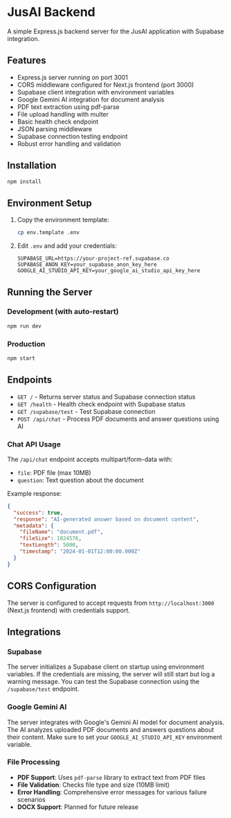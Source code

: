 # JusAI Backend

A simple Express.js backend server for the JusAI application with Supabase integration.

## Features

- Express.js server running on port 3001
- CORS middleware configured for Next.js frontend (port 3000)
- Supabase client integration with environment variables
- Google Gemini AI integration for document analysis
- PDF text extraction using pdf-parse
- File upload handling with multer
- Basic health check endpoint
- JSON parsing middleware
- Supabase connection testing endpoint
- Robust error handling and validation

## Installation

```bash
npm install
```

## Environment Setup

1. Copy the environment template:
   ```bash
   cp env.template .env
   ```

2. Edit `.env` and add your credentials:
   ```env
   SUPABASE_URL=https://your-project-ref.supabase.co
   SUPABASE_ANON_KEY=your_supabase_anon_key_here
   GOOGLE_AI_STUDIO_API_KEY=your_google_ai_studio_api_key_here
   ```

## Running the Server

### Development (with auto-restart)
```bash
npm run dev
```

### Production
```bash
npm start
```

## Endpoints

- `GET /` - Returns server status and Supabase connection status
- `GET /health` - Health check endpoint with Supabase status
- `GET /supabase/test` - Test Supabase connection
- `POST /api/chat` - Process PDF documents and answer questions using AI

### Chat API Usage

The `/api/chat` endpoint accepts multipart/form-data with:
- `file`: PDF file (max 10MB)
- `question`: Text question about the document

Example response:
```json
{
  "success": true,
  "response": "AI-generated answer based on document content",
  "metadata": {
    "fileName": "document.pdf",
    "fileSize": 1024576,
    "textLength": 5000,
    "timestamp": "2024-01-01T12:00:00.000Z"
  }
}
```

## CORS Configuration

The server is configured to accept requests from `http://localhost:3000` (Next.js frontend) with credentials support.

## Integrations

### Supabase
The server initializes a Supabase client on startup using environment variables. If the credentials are missing, the server will still start but log a warning message. You can test the Supabase connection using the `/supabase/test` endpoint.

### Google Gemini AI
The server integrates with Google's Gemini AI model for document analysis. The AI analyzes uploaded PDF documents and answers questions about their content. Make sure to set your `GOOGLE_AI_STUDIO_API_KEY` environment variable.

### File Processing
- **PDF Support**: Uses `pdf-parse` library to extract text from PDF files
- **File Validation**: Checks file type and size (10MB limit)
- **Error Handling**: Comprehensive error messages for various failure scenarios
- **DOCX Support**: Planned for future release

